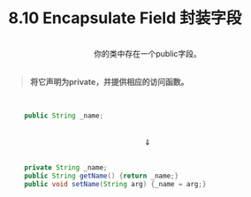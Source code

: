 # 8.10 Encapsulate Field 封装字段

<br>

<center>你的类中存在一个public字段。</center>

<br>

> **将它声明为private，并提供相应的访问函数。**

<br>

```java
    public String _name;
```

<br>

<center>⇓</center>

<br>

```java
    private String _name;
    public String getName() {return _name;}
    public void setName(String arg) {_name = arg;}
```

<br>

